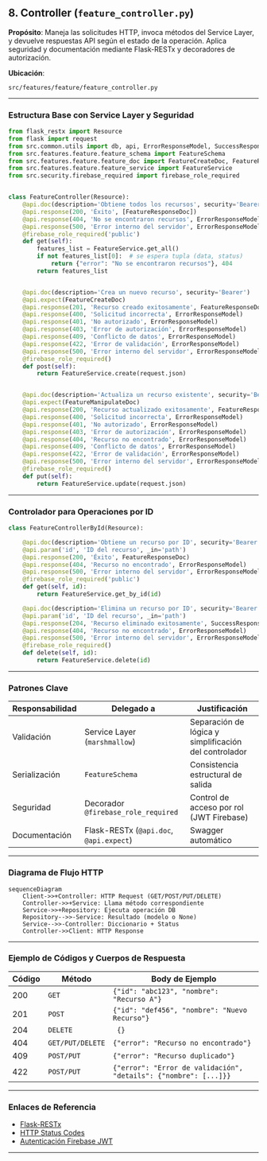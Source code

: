 ## 8. Controller (`feature_controller.py`)

**Propósito**: Maneja las solicitudes HTTP, invoca métodos del Service Layer, y devuelve respuestas API según el estado de la operación. Aplica seguridad y documentación mediante Flask-RESTx y decoradores de autorización.

**Ubicación**:

```
src/features/feature/feature_controller.py
```

---

### Estructura Base con Service Layer y Seguridad

```python
from flask_restx import Resource
from flask import request
from src.common.utils import db, api, ErrorResponseModel, SuccessResponseModel
from src.features.feature.feature_schema import FeatureSchema
from src.features.feature.feature_doc import FeatureCreateDoc, FeatureResponseDoc, FeatureManipulateDoc
from src.features.feature.feature_service import FeatureService
from src.security.firebase_required import firebase_role_required


class FeatureController(Resource):
    @api.doc(description='Obtiene todos los recursos', security='Bearer')
    @api.response(200, 'Éxito', [FeatureResponseDoc])
    @api.response(404, 'No se encontraron recursos', ErrorResponseModel)
    @api.response(500, 'Error interno del servidor', ErrorResponseModel)
    @firebase_role_required('public')
    def get(self):
        features_list = FeatureService.get_all()
        if not features_list[0]:  # se espera tupla (data, status)
            return {"error": "No se encontraron recursos"}, 404
        return features_list


    @api.doc(description='Crea un nuevo recurso', security='Bearer')
    @api.expect(FeatureCreateDoc)
    @api.response(201, 'Recurso creado exitosamente', FeatureResponseDoc)
    @api.response(400, 'Solicitud incorrecta', ErrorResponseModel)
    @api.response(401, 'No autorizado', ErrorResponseModel)
    @api.response(403, 'Error de autorización', ErrorResponseModel)
    @api.response(409, 'Conflicto de datos', ErrorResponseModel)
    @api.response(422, 'Error de validación', ErrorResponseModel)
    @api.response(500, 'Error interno del servidor', ErrorResponseModel)
    @firebase_role_required()
    def post(self):
        return FeatureService.create(request.json)


    @api.doc(description='Actualiza un recurso existente', security='Bearer')
    @api.expect(FeatureManipulateDoc)
    @api.response(200, 'Recurso actualizado exitosamente', FeatureResponseDoc)
    @api.response(400, 'Solicitud incorrecta', ErrorResponseModel)
    @api.response(401, 'No autorizado', ErrorResponseModel)
    @api.response(403, 'Error de autorización', ErrorResponseModel)
    @api.response(404, 'Recurso no encontrado', ErrorResponseModel)
    @api.response(409, 'Conflicto de datos', ErrorResponseModel)
    @api.response(422, 'Error de validación', ErrorResponseModel)
    @api.response(500, 'Error interno del servidor', ErrorResponseModel)
    @firebase_role_required()
    def put(self):
        return FeatureService.update(request.json)
```

---

### Controlador para Operaciones por ID

```python
class FeatureControllerById(Resource):

    @api.doc(description='Obtiene un recurso por ID', security='Bearer')
    @api.param('id', 'ID del recurso', _in='path')
    @api.response(200, 'Éxito', FeatureResponseDoc)
    @api.response(404, 'Recurso no encontrado', ErrorResponseModel)
    @api.response(500, 'Error interno del servidor', ErrorResponseModel)
    @firebase_role_required('public')
    def get(self, id):
        return FeatureService.get_by_id(id)

    @api.doc(description='Elimina un recurso por ID', security='Bearer')
    @api.param('id', 'ID del recurso', _in='path')
    @api.response(204, 'Recurso eliminado exitosamente', SuccessResponseModel)
    @api.response(404, 'Recurso no encontrado', ErrorResponseModel)
    @api.response(500, 'Error interno del servidor', ErrorResponseModel)
    @firebase_role_required()
    def delete(self, id):
        return FeatureService.delete(id)
```

---

### Patrones Clave

| Responsabilidad | Delegado a                              | Justificación                                         |
| --------------- | --------------------------------------- | ----------------------------------------------------- |
| Validación      | Service Layer (`marshmallow`)           | Separación de lógica y simplificación del controlador |
| Serialización   | `FeatureSchema`                         | Consistencia estructural de salida                    |
| Seguridad       | Decorador `@firebase_role_required`     | Control de acceso por rol (JWT Firebase)              |
| Documentación   | Flask-RESTx (`@api.doc`, `@api.expect`) | Swagger automático                                    |

---

### Diagrama de Flujo HTTP

```mermaid
sequenceDiagram
    Client->>+Controller: HTTP Request (GET/POST/PUT/DELETE)
    Controller->>+Service: Llama método correspondiente
    Service->>+Repository: Ejecuta operación DB
    Repository-->>-Service: Resultado (modelo o None)
    Service-->>-Controller: Diccionario + Status
    Controller->>Client: HTTP Response
```

---

### Ejemplo de Códigos y Cuerpos de Respuesta

| Código | Método           | Body de Ejemplo                                                  |
| ------ | ---------------- | ---------------------------------------------------------------- |
| 200    | `GET`            | `{"id": "abc123", "nombre": "Recurso A"}`                        |
| 201    | `POST`           | `{"id": "def456", "nombre": "Nuevo Recurso"}`                    |
| 204    | `DELETE`         | ` {}`                                                            |
| 404    | `GET/PUT/DELETE` | `{"error": "Recurso no encontrado"}`                             |
| 409    | `POST/PUT`       | `{"error": "Recurso duplicado"}`                                 |
| 422    | `POST/PUT`       | `{"error": "Error de validación", "details": {"nombre": [...]}}` |

---

### Enlaces de Referencia

* [Flask-RESTx](https://flask-restx.readthedocs.io/en/latest/)
* [HTTP Status Codes](https://developer.mozilla.org/en-US/docs/Web/HTTP/Status)
* [Autenticación Firebase JWT](https://firebase.google.com/docs/auth/admin/verify-id-tokens)

---
